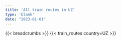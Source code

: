 ```yaml
---
title: 'All train routes in UZ'
type: 'blank'
date: "2023-01-01"
---
```


{{< breadcrumbs >}}
{{< train_routes country=UZ >}}
